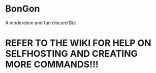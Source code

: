 # BonGon
A moderation and fun discord Bot

# REFER TO THE WIKI FOR HELP ON SELFHOSTING AND CREATING MORE COMMANDS!!!
